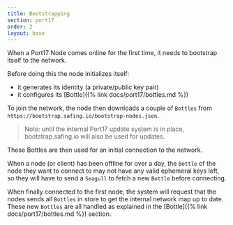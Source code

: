 ```yaml
---
title: Bootstrapping
section: port17
order: 2
layout: base
---
```


When a Port17 Node comes online for the first time, it needs to bootstrap itself to the network.

Before doing this the node initializes itself:
- it generates its identity (a private/public key pair)
- it configures its [Bottle]({% link docs/port17/bottles.md %})

To join the network, the node then downloads a couple of `Bottles` from `https://bootstrap.safing.io/bootstrap-nodes.json`.

> Note: until the internal Port17 update system is in place, bootstrap.safing.io will also be used for updates.

These Bottles are then used for an initial connection to the network.

When a node (or client) has been offline for over a day, the `Bottle` of the node they want to connect to may not have any valid ephemeral keys left, so they will have to send a `Seagull` to fetch a new `Bottle` before connecting.

When finally connected to the first node, the system will request that the nodes sends all `Bottles` in store to get the internal network map up to date. These new `Bottles` are all handled as explained in the [Bottle]({% link docs/port17/bottles.md %}) section.
